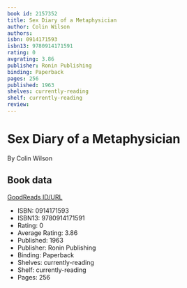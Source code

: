 ```yaml
---
book id: 2157352
title: Sex Diary of a Metaphysician
author: Colin Wilson
authors: 
isbn: 0914171593
isbn13: 9780914171591
rating: 0
avgrating: 3.86
publisher: Ronin Publishing
binding: Paperback
pages: 256
published: 1963
shelves: currently-reading
shelf: currently-reading
review: 
---
```


# Sex Diary of a Metaphysician

By Colin Wilson

## Book data

[GoodReads ID/URL](https://www.goodreads.com/book/show/2157352)

- ISBN: 0914171593
- ISBN13: 9780914171591
- Rating: 0
- Average Rating: 3.86
- Published: 1963
- Publisher: Ronin Publishing
- Binding: Paperback
- Shelves: currently-reading
- Shelf: currently-reading
- Pages: 256


